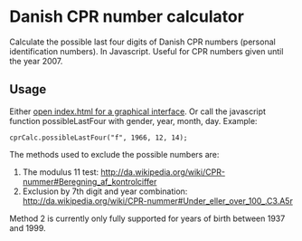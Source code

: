 # Danish CPR number calculator

Calculate the possible last four digits of Danish CPR numbers (personal identification numbers). In Javascript. Useful for CPR numbers given until the year 2007.

## Usage
Either [open index.html for a graphical interface](http://lau.github.io/cprcalc). Or call the javascript function possibleLastFour with gender, year, month, day. Example:

    cprCalc.possibleLastFour("f", 1966, 12, 14);

The methods used to exclude the possible numbers are:

1. The modulus 11 test: http://da.wikipedia.org/wiki/CPR-nummer#Beregning_af_kontrolciffer
2. Exclusion by 7th digit and year combination: http://da.wikipedia.org/wiki/CPR-nummer#Under_eller_over_100_.C3.A5r

Method 2 is currently only fully supported for years of birth between 1937 and 1999.
